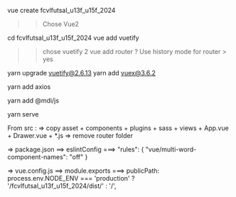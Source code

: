 vue create fcvlfutsal_u13f_u15f_2024
>> Chose Vue2

cd fcvlfutsal_u13f_u15f_2024
vue add vuetify
>> chose vuetify 2
vue add router
>> ? Use history mode for router > yes

yarn upgrade vuetify@2.6.13
yarn add vuex@3.6.2

yarn add axios

yarn add @mdi/js

yarn serve

From src :
=> copy asset + components + plugins + sass + views + App.vue + Drawer.vue + *.js
=> remove router folder

=> package.json
==> eslintConfig
===>
"rules": {
"vue/multi-word-component-names": "off"
}

=> vue.config.js
==> module.exports
===>
publicPath: process.env.NODE_ENV === 'production'
? '/fcvlfutsal_u13f_u15f_2024/dist/'
: '/',